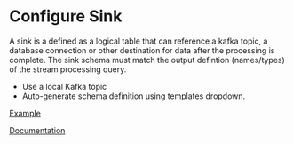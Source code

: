 # Configure Sink

A sink is a defined as a logical table that can reference a kafka topic, a database connection or other destination for data after the processing is complete. The sink schema must match the output defintion (names/types) of the stream processing query.

- Use a local Kafka topic
- Auto-generate schema definition using templates dropdown.

[Example](../examples/create_sink.sql)

[Documentation](https://docs.cloudera.com/csa-ce/1.6.0/getting-started/topics/csa-ce-add-sink.html)
